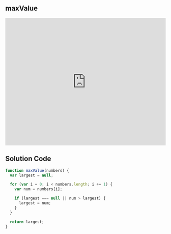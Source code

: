## maxValue

<iframe src="https://player.vimeo.com/video/206629452" width="100%" height="400" frameborder="0" webkitallowfullscreen mozallowfullscreen allowfullscreen></iframe>


## Solution Code

```js
function maxValue(numbers) {
  var largest = null;

  for (var i = 0; i < numbers.length; i += 1) {
    var num = numbers[i];

    if (largest === null || num > largest) {
      largest = num;
    }
  }

  return largest;
}
```
